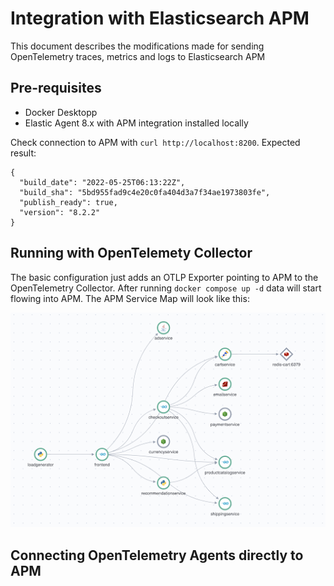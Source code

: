 # Integration with Elasticsearch APM

This document describes the modifications made for sending OpenTelemetry traces, metrics and logs to Elasticsearch APM

## Pre-requisites

- Docker Desktopp
- Elastic Agent 8.x with APM integration installed locally

Check connection to APM with `curl http://localhost:8200`. Expected result:

```
{
  "build_date": "2022-05-25T06:13:22Z",
  "build_sha": "5bd955fad9c4e20c0fa404d3a7f34ae1973803fe",
  "publish_ready": true,
  "version": "8.2.2"
}
```

## Running with OpenTelemety Collector

The basic configuration just adds an OTLP Exporter pointing to APM to the OpenTelemetry Collector. After running `docker compose up -d` data will start flowing into APM. The APM Service Map will look like this:

[![Elasticsearch APM Service Map](./img/apm-service-map.png)](./img/apm-service-map.png)

## Connecting OpenTelemetry Agents directly to APM